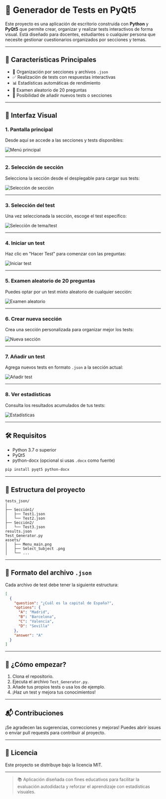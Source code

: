 # 🧪 Generador de Tests en PyQt5

Este proyecto es una aplicación de escritorio construida con **Python** y **PyQt5** que permite crear, organizar y realizar tests interactivos de forma visual. Está diseñado para docentes, estudiantes o cualquier persona que necesite gestionar cuestionarios organizados por secciones y temas.

---

## 🚀 Características Principales

- 📂 Organización por secciones y archivos `.json`
- ✅ Realización de tests con respuestas interactivas
- 📊 Estadísticas automáticas de rendimiento
- 🧠 Examen aleatorio de 20 preguntas
- 📝 Posibilidad de añadir nuevos tests o secciones

---

## 📸 Interfaz Visual

### 1. Pantalla principal
Desde aquí se accede a las secciones y tests disponibles:

![Menú principal](assets/Menu_main.png)

---

### 2. Selección de sección
Selecciona la sección desde el desplegable para cargar sus tests:

![Selección de sección](assets/Select_Subject%20.png)

---

### 3. Selección del test
Una vez seleccionada la sección, escoge el test específico:

![Selección de tema/test](assets/Select_Issue%20.png)

---

### 4. Iniciar un test
Haz clic en "Hacer Test" para comenzar con las preguntas:

![Iniciar test](assets/Make_Test.png)

---

### 5. Examen aleatorio de 20 preguntas
Puedes optar por un test mixto aleatorio de cualquier sección:

![Examen aleatorio](assets/20_Question_Random.png)

---

### 6. Crear nueva sección
Crea una sección personalizada para organizar mejor los tests:

![Nueva sección](assets/Create_New_Section.png)

---

### 7. Añadir un test
Agrega nuevos tests en formato `.json` a la sección actual:

![Añadir test](assets/Add_Test.png)

---

### 8. Ver estadísticas
Consulta los resultados acumulados de tus tests:

![Estadísticas](assets/Statistics.png)

---

## 🛠 Requisitos

- Python 3.7 o superior
- PyQt5
- python-docx (opcional si usas `.docx` como fuente)

```bash
pip install pyqt5 python-docx
```

---

## 📁 Estructura del proyecto

```
tests_json/
│
├── Sección1/
│   ├── Test1.json
│   └── Test2.json
├── Sección2/
│   └── Test3.json
results.json
Test_Generator.py
assets/
│   ├── Menu_main.png
│   ├── Select_Subject .png
│   └── ...
```

---

## 💬 Formato del archivo `.json`

Cada archivo de test debe tener la siguiente estructura:

```json
[
  {
    "question": "¿Cuál es la capital de España?",
    "options": {
      "A": "Madrid",
      "B": "Barcelona",
      "C": "Valencia",
      "D": "Sevilla"
    },
    "answer": "A"
  }
]
```

---

## 🧩 ¿Cómo empezar?

1. Clona el repositorio.
2. Ejecuta el archivo `Test_Generator.py`.
3. Añade tus propios tests o usa los de ejemplo.
4. ¡Haz un test y mejora tus conocimientos!

---

## 📬 Contribuciones

¡Se agradecen las sugerencias, correcciones y mejoras! Puedes abrir issues o enviar pull requests para contribuir al proyecto.

---

## 📄 Licencia

Este proyecto se distribuye bajo la licencia MIT.

---

> 📚 Aplicación diseñada con fines educativos para facilitar la evaluación autodidacta y reforzar el aprendizaje con estadísticas visuales.
